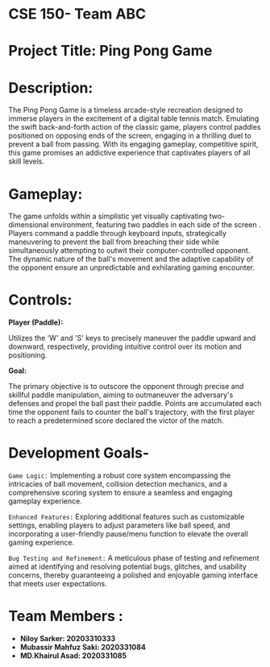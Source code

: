 # CSE 150- Team ABC
# Project Title: Ping Pong Game
# Description:
The Ping Pong Game is a timeless arcade-style recreation designed to immerse players in the excitement of a digital table tennis match. Emulating the swift back-and-forth action of the classic game, players control paddles positioned on opposing ends of the screen, engaging in a thrilling duel to prevent a ball from passing. With its  engaging gameplay, competitive spirit, this game promises an addictive experience that captivates players of all skill levels.

# Gameplay:
The game unfolds within a simplistic yet visually captivating two-dimensional environment, featuring two paddles in each side of the screen .  Players command a paddle through keyboard inputs, strategically maneuvering to prevent the ball from breaching their side while simultaneously attempting to outwit their computer-controlled opponent. The dynamic nature of the ball's movement and the adaptive capability  of the opponent ensure an unpredictable and exhilarating gaming encounter.

# Controls:

**Player (Paddle):**

Utilizes the 'W' and 'S' keys to precisely maneuver the paddle upward and downward, respectively, providing intuitive control over its motion and positioning.

**Goal:**

The primary objective is to outscore the opponent through precise and skillful paddle manipulation, aiming to outmaneuver the adversary's defenses and propel the ball past their paddle. Points are accumulated each time the opponent fails to counter the ball's trajectory, with the first player to reach a predetermined score declared the victor of the match.

# Development Goals-
`Game Logic:` Implementing a robust core system encompassing the intricacies of ball movement, collision detection mechanics, and a comprehensive scoring system to ensure a seamless and engaging gameplay experience.

`Enhanced Features:` Exploring additional features such as customizable settings, enabling players to adjust parameters like ball speed, and incorporating a user-friendly pause/menu function to elevate the overall gaming experience.

`Bug Testing and Refinement:` A meticulous phase of testing and refinement aimed at identifying and resolving potential bugs, glitches, and usability concerns, thereby guaranteeing a polished and enjoyable gaming interface that meets user expectations.



# Team Members :
* **Niloy Sarker: 20203310333**
* **Mubassir Mahfuz Saki: 2020331084**
* **MD.Khairul Asad: 2020331085**
